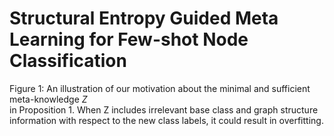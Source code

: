 # Structural Entropy Guided Meta Learning for Few-shot Node Classification

Figure 1: An illustration of our motivation about the minimal and sufficient meta-knowledge *Z*<br> in Proposition  1. When Z includes irrelevant base class and graph structure information with respect to the new class labels, it could result in overfitting.
